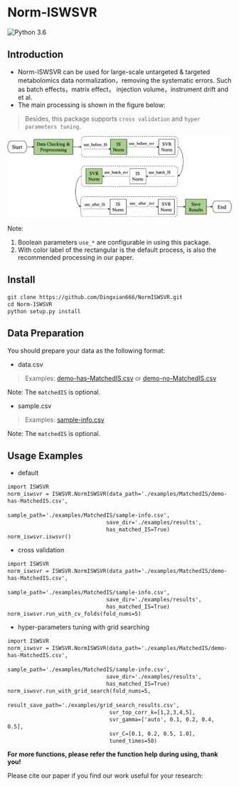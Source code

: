 # Norm-ISWSVR

![Python 3.6](https://img.shields.io/badge/python-3.6-green.svg)

## Introduction
- Norm-ISWSVR can be used for large-scale untargeted & targeted metabolomics data normalization，removing the systematic errors. Such as batch effects，matrix effect， injection volume，instrument drift and et al.
- The main processing is shown in the figure below:
> Besides, this package supports `cross validation` and `hyper parameters tuning`.

![process](./examples/imgs/iswsvr-process.png)

Note: 
1. Boolean parameters `use_*` are configurable in using this package.
2. With color label of the rectangular is the default process, is also the recommended processing in our paper.

## Install

```
git clone https://github.com/Dingxian666/NormISWSVR.git
cd Norm-ISWSVR
python setup.py install
```

## Data Preparation
You should prepare your data as the following format:
- data.csv
> Examples: [demo-has-MatchedIS.csv](./examples/MatchedIS/demo-has-MatchedIS.csv) or [demo-no-MatchedIS.csv](./examples/NoMatchedIS/data-no-matchedIS.csv) 

Note: The `matchedIS` is optional.

- sample.csv
> Examples: [sample-info.csv](./examples/MatchedIS/sample-info.csv)

Note: The `matchedIS` is optional.

## Usage Examples

- default
```
import ISWSVR
norm_iswsvr = ISWSVR.NormISWSVR(data_path='./examples/MatchedIS/demo-has-MatchedIS.csv',
                               sample_path='./examples/MatchedIS/sample-info.csv',
                               save_dir='./examples/results',
                               has_matched_IS=True)
norm_iswsvr.iswsvr()
```

- cross validation
```
import ISWSVR
norm_iswsvr = ISWSVR.NormISWSVR(data_path='./examples/MatchedIS/demo-has-MatchedIS.csv',
                               sample_path='./examples/MatchedIS/sample-info.csv',
                               save_dir='./examples/results',
                               has_matched_IS=True)
norm_iswsvr.run_with_cv_folds(fold_nums=5)
```

- hyper-parameters tuning with grid searching
```
import ISWSVR
norm_iswsvr = ISWSVR.NormISWSVR(data_path='./examples/MatchedIS/demo-has-MatchedIS.csv',
                               sample_path='./examples/MatchedIS/sample-info.csv',
                               save_dir='./examples/results',
                               has_matched_IS=True)
norm_iswsvr.run_with_grid_search(fold_nums=5,
                                result_save_path='./examples/grid_search_results.csv',
                                svr_top_corr_k=[1,2,3,4,5],
                                svr_gamma=['auto', 0.1, 0.2, 0.4, 0.5],
                                svr_C=[0.1, 0.2, 0.5, 1.0],
                                tuned_times=50)
```

**For more functions, please refer the function help during using, thank you!**

Please cite our paper if you find our work useful for your research:
